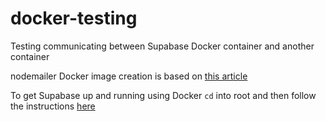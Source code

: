 # docker-testing

Testing communicating between Supabase Docker container and another container

nodemailer Docker image creation is based on [this article](https://nodejs.org/en/docs/guides/nodejs-docker-webapp/)

To get Supabase up and running using Docker `cd` into root and then follow the instructions [here](https://supabase.com/docs/guides/hosting/docker)
